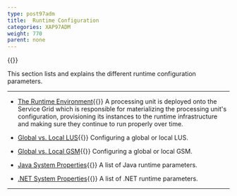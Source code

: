 ```yaml
---
type: post97adm
title:  Runtime Configuration
categories: XAP97ADM
weight: 770
parent: none
---
```




{{<wbr>}}

This section lists and explains the different runtime configuration parameters.


<hr/>

- [The Runtime Environment](./the-runtime-environment.html){{<wbr>}}
A processing unit is deployed onto the Service Grid which is responsible for materializing the processing unit's configuration, provisioning its instances to the runtime infrastructure and making sure they continue to run properly over time.


- [Global vs. Local LUS](./lus-configuration.html){{<wbr>}}
Configuring a global or local LUS.

- [Global vs. Local GSM](./gsm-configuration.html){{<wbr>}}
Configuring a global or local GSM.


- [Java System Properties](./system-properties-java.html){{<wbr>}}
A list of Java runtime parameters.


- [.NET System Properties](./system-properties-net.html){{<wbr>}}
A list of .NET runtime parameters.

<hr/>

